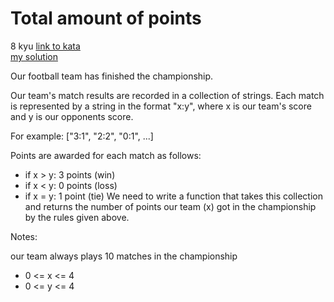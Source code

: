 # Total amount of points
8 kyu
[link to kata](https://www.codewars.com/kata/5bb904724c47249b10000131/train/javascript)
<br>
[my solution](./kata.js)

Our football team has finished the championship.

Our team's match results are recorded in a collection of strings. Each match is represented by a string in the format "x:y", where x is our team's score and y is our opponents score.

For example: ["3:1", "2:2", "0:1", ...]

Points are awarded for each match as follows:

- if x > y: 3 points (win)
- if x < y: 0 points (loss)
- if x = y: 1 point (tie)
We need to write a function that takes this collection and returns the number of points our team (x) got in the championship by the rules given above.

Notes:

our team always plays 10 matches in the championship
- 0 <= x <= 4
- 0 <= y <= 4